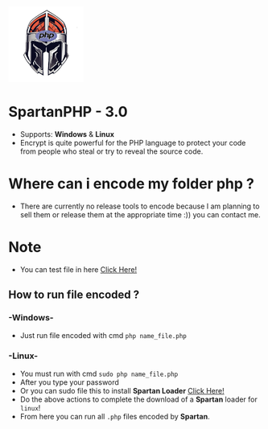 <img src="https://github.com/VennDev/SpartanPHP/blob/main/icon.png" alt="SpartanPHP" height="150" width="150" />

# SpartanPHP - 3.0
- Supports: **Windows** & **Linux**
- Encrypt is quite powerful for the PHP language to protect your code from people who steal or try to reveal the source code.

# Where can i encode my folder php ?
- There are currently no release tools to encode because I am planning to sell them or release them at the appropriate time :)) you can contact me.

# Note
- You can test file in here [Click Here!](https://github.com/VennDev/SpartanPHP/tree/main/installer)
## How to run file encoded ? ##
### -Windows- ###
- Just run file encoded with cmd `php name_file.php`
### -Linux- ###
- You must run with cmd `sudo php name_file.php`
- After you type your password
- Or you can sudo file this to install **Spartan Loader** [Click Here!](https://github.com/VennDev/SpartanPHP/tree/main/installer)
- Do the above actions to complete the download of a **Spartan** loader for `linux`!
- From here you can run all `.php` files encoded by **Spartan**.
